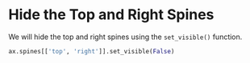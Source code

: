 # Hide the Top and Right Spines

We will hide the top and right spines using the `set_visible()` function.

```python
ax.spines[['top', 'right']].set_visible(False)
```
